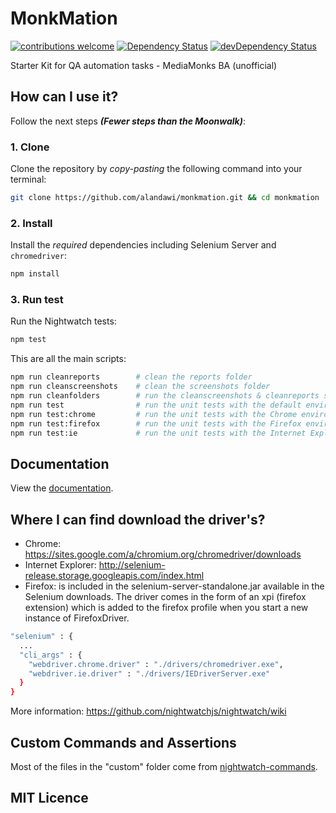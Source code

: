 # MonkMation
[![contributions welcome](https://img.shields.io/badge/contributions-welcome-brightgreen.svg?style=flat)](https://github.com/alandawi/monkmation/issues)
[![Dependency Status](https://david-dm.org/alandawi/monkmation.svg)](https://github.com/alandawi/monkmation)
[![devDependency Status](https://david-dm.org/alandawi/monkmation/dev-status.svg)](https://david-dm.org/alandawi/monkmation#info=devDependencies)

Starter Kit for QA automation tasks - MediaMonks BA (unofficial)

## How can I use it?
Follow the next steps _**(Fewer steps than the Moonwalk)**_:

### 1. Clone

Clone the repository by _copy-pasting_ the following command into your terminal:

```sh
git clone https://github.com/alandawi/monkmation.git && cd monkmation
```

### 2. Install

Install the *required* dependencies
including Selenium Server and `chromedriver`:

```sh
npm install
```

### 3. Run test

Run the Nightwatch tests:

```sh
npm test
```

This are all the main scripts:

```sh
npm run cleanreports        # clean the reports folder
npm run cleanscreenshots    # clean the screenshots folder
npm run cleanfolders        # run the cleanscreenshots & cleanreports scripts
npm run test                # run the unit tests with the default environment
npm run test:chrome         # run the unit tests with the Chrome environment
npm run test:firefox        # run the unit tests with the Firefox environment
npm run test:ie             # run the unit tests with the Internet Explorer environment
```

## Documentation
View the [documentation](https://github.com/alandawi/monkmation/wiki).

## Where I can find download the driver's?
+ Chrome: https://sites.google.com/a/chromium.org/chromedriver/downloads
+ Internet Explorer: http://selenium-release.storage.googleapis.com/index.html
+ Firefox: is included in the selenium-server-standalone.jar available in the Selenium downloads. The driver comes in the form of an xpi (firefox extension) which is added to the firefox profile when you start a new instance of FirefoxDriver.

```sh
"selenium" : {
  ...
  "cli_args" : {
    "webdriver.chrome.driver" : "./drivers/chromedriver.exe",
    "webdriver.ie.driver" : "./drivers/IEDriverServer.exe"
  }
}
```

More information: https://github.com/nightwatchjs/nightwatch/wiki

## Custom Commands and Assertions
Most of the files in the "custom" folder come from [nightwatch-commands](https://github.com/mobify/nightwatch-commands).

## MIT Licence
